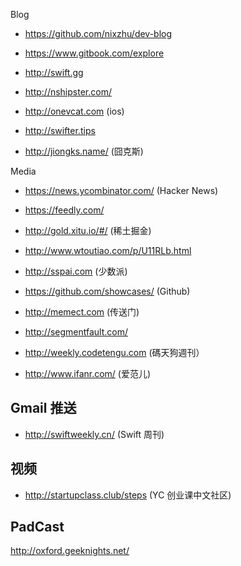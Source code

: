 Blog

* https://github.com/nixzhu/dev-blog

* https://www.gitbook.com/explore

* http://swift.gg

* http://nshipster.com/

* http://onevcat.com (ios)

* http://swifter.tips

* http://jiongks.name/ (囧克斯)

Media

* https://news.ycombinator.com/ (Hacker News)

* https://feedly.com/

* http://gold.xitu.io/#/ (稀土掘金)

* http://www.wtoutiao.com/p/U11RLb.html

* http://sspai.com (少数派)

* https://github.com/showcases/ (Github)

* http://memect.com (传送门)

* http://segmentfault.com/

* http://weekly.codetengu.com (碼天狗週刊）

* http://www.ifanr.com/ (爱范儿) 

## Gmail 推送

* http://swiftweekly.cn/ (Swift 周刊)


## 视频
* http://startupclass.club/steps (YC 创业课中文社区)


## PadCast
http://oxford.geeknights.net/
